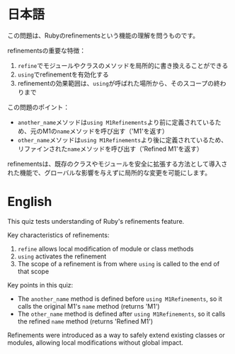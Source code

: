 # 日本語

この問題は、Rubyのrefinementsという機能の理解を問うものです。

refinementsの重要な特徴：
1. `refine`でモジュールやクラスのメソッドを局所的に書き換えることができる
2. `using`でrefinementを有効化する
3. refinementの効果範囲は、`using`が呼ばれた場所から、そのスコープの終わりまで

この問題のポイント：
- `another_name`メソッドは`using M1Refinements`より前に定義されているため、元のM1の`name`メソッドを呼び出す（'M1'を返す）
- `other_name`メソッドは`using M1Refinements`より後に定義されているため、リファインされた`name`メソッドを呼び出す（'Refined M1'を返す）

refinementsは、既存のクラスやモジュールを安全に拡張する方法として導入された機能で、グローバルな影響を与えずに局所的な変更を可能にします。

# English

This quiz tests understanding of Ruby's refinements feature.

Key characteristics of refinements:
1. `refine` allows local modification of module or class methods
2. `using` activates the refinement
3. The scope of a refinement is from where `using` is called to the end of that scope

Key points in this quiz:
- The `another_name` method is defined before `using M1Refinements`, so it calls the original M1's `name` method (returns 'M1')
- The `other_name` method is defined after `using M1Refinements`, so it calls the refined `name` method (returns 'Refined M1')

Refinements were introduced as a way to safely extend existing classes or modules, allowing local modifications without global impact.
